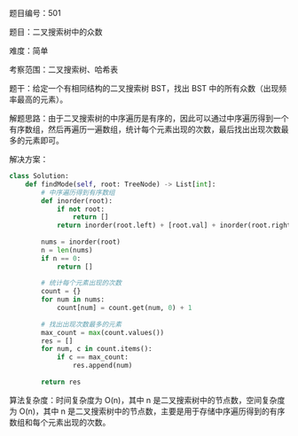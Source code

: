 题目编号：501

题目：二叉搜索树中的众数

难度：简单

考察范围：二叉搜索树、哈希表

题干：给定一个有相同结构的二叉搜索树 BST，找出 BST 中的所有众数（出现频率最高的元素）。

解题思路：由于二叉搜索树的中序遍历是有序的，因此可以通过中序遍历得到一个有序数组，然后再遍历一遍数组，统计每个元素出现的次数，最后找出出现次数最多的元素即可。

解决方案：

```python
class Solution:
    def findMode(self, root: TreeNode) -> List[int]:
        # 中序遍历得到有序数组
        def inorder(root):
            if not root:
                return []
            return inorder(root.left) + [root.val] + inorder(root.right)
        
        nums = inorder(root)
        n = len(nums)
        if n == 0:
            return []
        
        # 统计每个元素出现的次数
        count = {}
        for num in nums:
            count[num] = count.get(num, 0) + 1
        
        # 找出出现次数最多的元素
        max_count = max(count.values())
        res = []
        for num, c in count.items():
            if c == max_count:
                res.append(num)
        
        return res
```

算法复杂度：时间复杂度为 O(n)，其中 n 是二叉搜索树中的节点数，空间复杂度为 O(n)，其中 n 是二叉搜索树中的节点数，主要是用于存储中序遍历得到的有序数组和每个元素出现的次数。